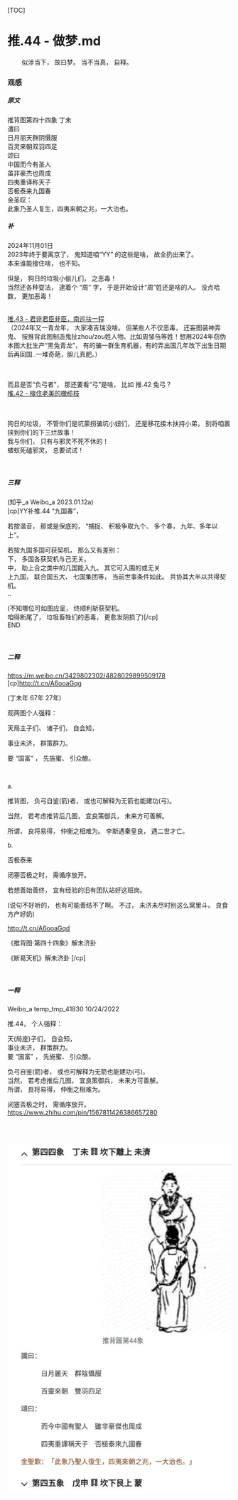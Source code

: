 [TOC]  

# 推.44 - 做梦.md  

&emsp;&emsp; 似涉当下， 故曰梦。 当不当真， 自释。 <br> 

### 观感 <br> 

##### 原文 
推背图第四十四象 丁未<br> 
   谶曰<br> 
   日月丽天群阴慑服<br> 
   百灵来朝双羽四足<br> 
   颂曰<br> 
   中国而今有圣人<br> 
   虽非豪杰也周成<br> 
   四夷重译称天子<br> 
   否极泰来九国春<br> 
   金圣叹：<br> 
   此象乃圣人复生，四夷来朝之兆，一大治也。<br> 


##### 补 
2024年11月01日 <br> 
2023年终于要离京了， 鬼知道咱“YY” 的这些是啥， 故全扔出来了。 <br> 
本来谁能接住啥， 也不知。 <br> 

但是， 狗日的垃圾小偷儿们， 之恶毒！ <br> 
当然还各种耍法， 逮着个 “周” 字， 于是开始设计“周”姓还是啥的人。 没点哈数， 更加恶毒！ <br> 
<br> 

[推.43 - 君非君臣非臣，南巡扶一程](学《推背图》/推.43%20-%20君非君臣非臣，南巡扶一程.md) <br> 
（2024年又一青龙年， 大家凑吉瑞没啥。 但某些人不仅恶毒， 还妄图装神弄鬼、 按推背此图制造鬼扯zhou/zou姓人物、比如周邹刍等姓！想用2024年窃伪本图大批生产“黑兔青龙”， 有的骗一群生育机器，有的弄出国几年改下出生日期后再回国..一堆奇葩，胆儿真肥。） <br><br> 
<br> 

而且是否“负弓者”， 那还要看“弓”是啥， 比如 推.42 兔弓？ <br> 
[推.42 - 接住老美的橄榄枝](学《推背图》/推.42%20-%20接住老美的橄榄枝.md) <br><br> 
<br> 

狗日的垃圾， 不管你们是坑蒙拐骗坑小妞们， 还是移花接木扶持小弟， 别将咱裹挟到你们的下三烂故事！ <br> 
我与你们， 只有与邪灵不死不休的！ <br> 
蝼蚁死磕邪灵， 总要试试！ <br> 
<br> 
<br> 


##### 三释 
(知乎_a Weibo_a  2023.01.12a) <br> 
[cp]YY补推.44 “九国春”， <br> 

若按谐音， 那或是保底的， “捕捉、 积极争取九个、 多个春， 九年、多年以上”。 <br> 

若按九国多国可获契机， 那么又有差别： <br> 
下， 多国各获契机与己无关。 <br> 
中， 助上合之类中的几国能入九。 其它可入围的或无关  <br> 
上九国， 联合国五大、 七国集团等， 当前世事条件如此。 共协其大半以共得契机。 <br> 
.. <br> 

(不知哪位可如图应呈， 终顺利斩获契机。 <br> 
咱得断尾了， 垃圾畜牲们的恶毒， 更愈发阴损了)[/cp]<br> 
END <br> 
<br> 
<br> 


##### 二释 

https://m.weibo.cn/3429802302/4828029899509178<br> 
[cp]http://t.cn/A6ooaGqg<br> 

(丁未年 67年 27年) <br> 

观两图个人强释： <br> 

天局主子们、 诸子们， 自会知， <br> 

事业未济， 群策群力。 <br> 

要 “国富” ， 先施蜜、 引众酿。 <br> 

 <br> 

a. <br> 

推背图， 负弓自鉴(箭)者， 或也可解释为无箭也能建功(弓)。 <br> 

  当然， 若考虑推背后几图， 宜良策御兵， 未来方可善解。 <br> 

  所谓， 良将易得， 仲衡之相难为。 李斯遇秦皇良， 遇二世才亡。 <br> 

b. <br> 

否极泰来 <br> 

闭塞否极之时， 需循序放开。<br> 

若想善始善终， 宜有经验的旧有团队站好这班岗。 <br> 

(说句不好听的， 也有可能善结不了啊。 不过， 未济未尽时别这么窝里斗。 良食方产好奶)<br> 

http://t.cn/A6ooaGqd<br> 

《推背图·第四十四象》解未济卦<br> 

《断易天机》解未济卦 [/cp]<br> 
<br> 
<br> 


##### 一释 
Weibo_a temp_tmp_41830 10/24/2022 <br> 

推.44， 个人强释：<br> 

天(局座)子们， 自会知，<br> 
事业未济， 群策群力。<br> 
要 “国富” ， 先施蜜、 引众酿。<br> 

负弓自鉴(箭)者， 或也可解释为无箭也能建功(弓)。<br> 
当然， 若考虑推后几图， 宜良策御兵， 未来方可善解。<br> 
所谓， 良将易得， 仲衡之相难为。<br> 

闭塞否极之时， 需循序放开。<br> 
https://www.zhihu.com/pin/1567811426386657280<br> 

<br> 
<br> 


![本图](res/推.44.jpg) <br> 
<br> 
<br> 
<br> 
